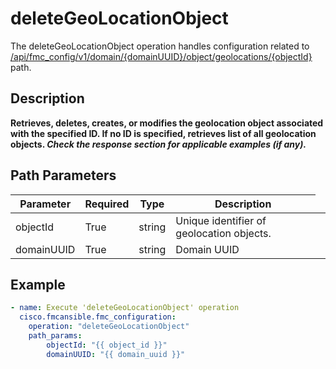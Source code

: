 # deleteGeoLocationObject

The deleteGeoLocationObject operation handles configuration related to [/api/fmc_config/v1/domain/{domainUUID}/object/geolocations/{objectId}](/paths//api/fmc_config/v1/domain/{domain_uuid}/object/geolocations/{object_id}.md) path.&nbsp;
## Description
**Retrieves, deletes, creates, or modifies the geolocation object associated with the specified ID. If no ID is specified, retrieves list of all geolocation objects. _Check the response section for applicable examples (if any)._**

## Path Parameters
| Parameter | Required | Type | Description |
| --------- | -------- | ---- | ----------- |
| objectId | True | string <td colspan=3> Unique identifier of geolocation objects. |
| domainUUID | True | string <td colspan=3> Domain UUID |

## Example
```yaml
- name: Execute 'deleteGeoLocationObject' operation
  cisco.fmcansible.fmc_configuration:
    operation: "deleteGeoLocationObject"
    path_params:
        objectId: "{{ object_id }}"
        domainUUID: "{{ domain_uuid }}"

```